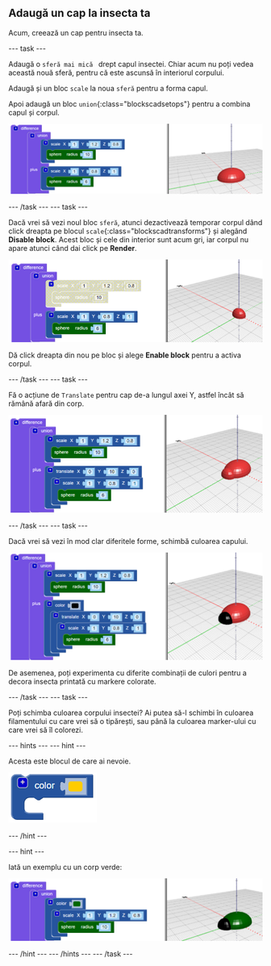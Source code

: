 ## Adaugă un cap la insecta ta

Acum, creează un cap pentru insecta ta.

--- task ---

Adaugă o `sferă mai mică ` drept capul insectei. Chiar acum nu poți vedea această nouă sferă, pentru că este ascunsă în interiorul corpului.

Adaugă și un bloc `scale` la noua `sferă` pentru a forma capul.

Apoi adaugă un bloc `union`{:class="blockscadsetops"} pentru a combina capul și corpul.

![captură de ecran](images/bug-head-hidden.png)

--- /task --- --- task ---

Dacă vrei să vezi noul bloc `sferă`, atunci dezactivează temporar corpul dând click dreapta pe blocul `scale`{:class="blockscadtransforms"} și alegând **Disable block**. Acest bloc și cele din interior sunt acum gri, iar corpul nu apare atunci când dai click pe **Render**.

![captură de ecran](images/bug-disable.png)

Dă click dreapta din nou pe bloc și alege **Enable block** pentru a activa corpul.

--- /task --- --- task ---

Fă o acțiune de `Translate` pentru cap de-a lungul axei Y, astfel încât să rămână afară din corp.

  ![captură de ecran](images/bug-head.png)

--- /task --- --- task ---

Dacă vrei să vezi în mod clar diferitele forme, schimbă culoarea capului.

![captură de ecran](images/bug-head-black.png)

De asemenea, poți experimenta cu diferite combinații de culori pentru a decora insecta printată cu markere colorate.

--- /task --- --- task ---

Poți schimba culoarea corpului insectei? Ai putea să-l schimbi în culoarea filamentului cu care vrei să o tipărești, sau până la culoarea marker-ului cu care vrei să îl colorezi.

--- hints --- --- hint ---

Acesta este blocul de care ai nevoie.

![captură de ecran](images/bug-colour-block.png)

--- /hint ---

--- hint ---

Iată un exemplu cu un corp verde:

![captură de ecran](images/bug-body-colour.png)

--- /hint --- --- /hints --- --- /task ---




  
